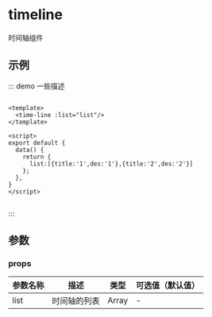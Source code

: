 # timeline
时间轴组件

## 示例
<div class="demo-block">
    <time-line :list="[{title:'1',des:'1'},{title:'2',des:'2'}]">
    </time-line>
</div>

::: demo  一些描述
```vue

<template>
  <time-line :list="list"/>
</template>

<script>
export default {
  data() {
    return {
      list:[{title:'1',des:'1'},{title:'2',des:'2'}]
    };
  },
}
</script>


```
:::

## 参数

### props
| 参数名称      | 描述       | 类型   | 可选值（默认值）|
|------------- |----------- |---------  |---------  |
|list         |时间轴的列表 | Array  | - |
